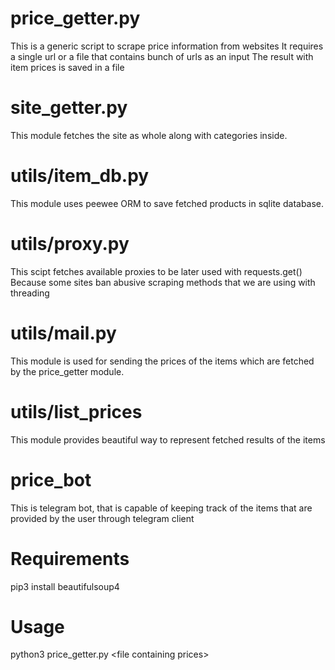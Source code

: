 # price_getter.py
This is a generic script to scrape price information from websites
It requires a single url or a file that contains bunch of urls as an input
The result with item prices is saved in a file

# site_getter.py
This module fetches the site as whole along with categories inside.

# utils/item_db.py
This module uses peewee ORM to save fetched products in sqlite database.

# utils/proxy.py
This scipt fetches available proxies to be later used with requests.get()
Because some sites ban abusive scraping methods that we are using with threading

# utils/mail.py
This module is used for sending the prices of the items which are
fetched by the price_getter module.

# utils/list_prices
This module provides beautiful way to represent fetched results of the items

# price_bot
This is telegram bot, that is capable of keeping track of the items that
are provided by the user through telegram client

# Requirements
pip3 install beautifulsoup4

# Usage 
python3 price_getter.py \<file containing prices\>
